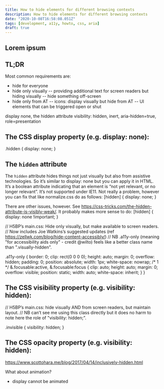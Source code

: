 ```yaml
---
title: How to hide elements for different browsing contexts
description: How to hide elements for different browsing contexts
date: "2020-10-08T16:58:08.051Z"
tags: [development, a11y, howto, css, aria]
draft: true
---
```

Lorem ipsum
---

## TL;DR

Most common requirements are:
- hide for everyone
- hide only visually
  -- providing additional text for screen readers but hiding visually
  -- hide something off-screen
- hide only from AT
  -- icons: display visually but hide from AT
  -- UI elements that can be triggered open or shut

display none, 
the hidden attribute
visibility: hidden, 
inert, 
aria-hidden=true, 
role=presentation

## The CSS display property (e.g. display: none):

.hidden {
  display: none;
}

## The `hidden` attribute

The `hidden` attribute hides things not just visually but also from assistive technologies. 
So it’s similar to display: none but you can apply it in HTML. 
It’s a boolean attribute indicating that an element is “not yet relevant, or no longer relevant”.
It’s not supported under IE11. Not really a problem, however you can fix that like normalize.css do as follows:
[hidden] {
  display: none;
}

There are other issues, however. See https://css-tricks.com/the-hidden-attribute-is-visibly-weak/.
It probably makes more sense to do:
[hidden] { display: none !important; }



// H5BP’s main.css: Hide only visually, but make available to screen readers.
// Now includes Joe Watkins’s suggested updates (ref https://zellwk.com/blog/hide-content-accessibly/)
// NB .a11y-only (meaning "for accessibility aids only" - credit @wilto) feels like a better class name than ".visually-hidden".

.a11y-only {
  border: 0;
  clip: rect(0 0 0 0);
  height: auto;
  margin: 0;
  overflow: hidden;
  padding: 0;
  position: absolute;
  width: 1px;
  white-space: nowrap; /* 1 */
  &.focusable:active,
  &.focusable:focus {
    clip: auto;
    height: auto;
    margin: 0;
    overflow: visible;
    position: static;
    width: auto;
    white-space: inherit;
  }
}

## The CSS visibility property (e.g. visibility: hidden):

// H5BP’s main.css: hide visually AND from screen readers, but maintain layout.
// NB can’t see me using this class directly but it does no harm to note here the role of "visibility: hidden;".

.invisible {
  visibility: hidden;
}


## The CSS opacity property (e.g. visibility: hidden):


https://www.scottohara.me/blog/2017/04/14/inclusively-hidden.html

What about animation? 
- display cannot be animated
